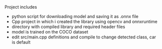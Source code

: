 Project includes
* python script for downloading model and saving it as .onnx file
* Cpp project in which i created the library using opencv and onnxruntime
* directory with compiled library and required header files
* model is trained on the COCO dataset
* edit src/main.cpp definitions and compile to change detected class, car is default
